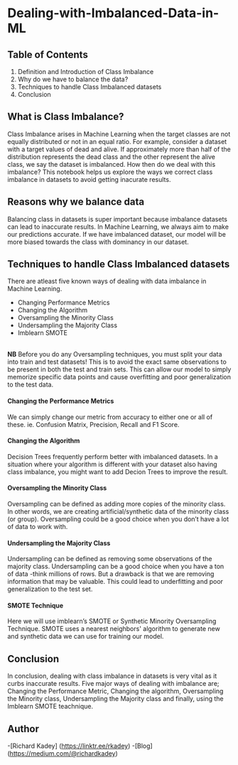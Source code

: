 # Dealing-with-Imbalanced-Data-in-ML
## Table of Contents
1. Definition and Introduction of Class Imbalance
2. Why do we have to balance the data?
3. Techniques to handle Class Imbalanced datasets
4. Conclusion
## What is Class Imbalance?
Class Imbalance arises in Machine Learning when the target classes are not equally distributed or not in an equal ratio. For example, consider a dataset with a target values of dead and alive. If approximately more than half of the distribution represents the dead class and the other represent the alive class, we say the dataset is imbalanced. How then do we deal with this imbalance? This notebook helps us explore the ways we correct class imbalance in datasets to avoid getting inacurate results.
## Reasons why we balance data
Balancing class in datasets is super important because imbalance datasets can lead to inaccurate results. In Machine Learning, we always aim to make our predictions accurate. If we have imbalanced dataset, our model will be more biased towards the class with dominancy in our dataset.
## Techniques to handle Class Imbalanced datasets
There are atleast five known ways of dealing with data imbalance in Machine Learning.
 - Changing Performance Metrics
 - Changing the Algorithm
 - Oversampling the Minority Class
 - Undersampling the Majority Class
 - Imblearn SMOTE<br>
 <br>
<strong>NB</strong> Before you do any Oversampling techniques, you must split your data into train and test datasets! This is to avoid the exact same observations to be present in both the test and train sets. This can allow our model to simply memorize specific data points and cause overfitting and poor generalization to the test data.

#### Changing the Performance Metrics
We can simply change our metric from accuracy to either one or all of these. ie. Confusion Matrix, Precision, Recall and F1 Score.
#### Changing the Algorithm
Decision Trees frequently perform better with imbalanced datasets. In a situation where your algorithm is different with your dataset also having class imbalance, you might want to add Decion Trees to improve the result.
#### Oversampling the Minority Class
Oversampling can be defined as adding more copies of the minority class. In other words, we are creating artificial/synthetic data of the minority class (or group). Oversampling could be a good choice when you don’t have a lot of data to work with.
#### Undersampling the Majority Class
Undersampling can be defined as removing some observations of the majority class. Undersampling can be a good choice when you have a ton of data -think millions of rows. But a drawback is that we are removing information that may be valuable. This could lead to underfitting and poor generalization to the test set.
#### SMOTE Technique
Here we will use imblearn’s SMOTE or Synthetic Minority Oversampling Technique. SMOTE uses a nearest neighbors' algorithm to generate new and synthetic data we can use for training our model.

## Conclusion
In conclusion, dealing with class imbalance in datasets is very vital as it curbs inaccurate results. Five major ways of dealing with imbalance are; Changing the Performance Metric, Changing the algorithm, Oversampling the Minority class, Undersampling the Majority class and finally, using the Imblearn SMOTE teachnique.

## Author
-[Richard Kadey] (https://linktr.ee/rkadey)
-[Blog] (https://medium.com/@richardkadey)
